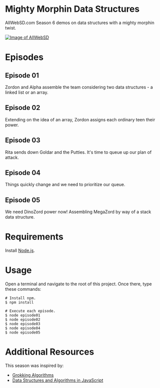 # Mighty Morphin Data Structures
AllWebSD.com Season 6 demos on data structures with a mighty morphin twist.

<a href="https://www.allwebsd.com" rel="AllWebSD.com">![Image of AllWebSD](https://www.allwebsd.com/images/logo-allwebsd.png)</a>

# Episodes

## Episode 01
Zordon and Alpha assemble the team considering two data structures - a linked list or an array.

## Episode 02
Extending on the idea of an array, Zordon assigns each ordinary teen their power.

## Episode 03
Rita sends down Goldar and the Putties. It's time to queue up our plan of attack.

## Episode 04
Things quickly change and we need to prioritize our queue.

## Episode 05
We need DinoZord power now! Assembling MegaZord by way of a stack data structure.

# Requirements
Install [Node.js](https://nodejs.org/en/download/).

# Usage
Open a terminal and navigate to the root of this project. Once there, type these commands:

	# Install npm.
	$ npm install

	# Execute each episode.
	$ node episode01
	$ node episode02
	$ node episode03
	$ node episode04
	$ node episode05

# Additional Resources
This season was inspired by:
* [Grokking Algorithms](https://adit.io/posts/2016-05-25-Grokking-Algorithms-Is-Out.html)
* [Data Structures and Algorithms in JavaScript](https://egghead.io/courses/data-structures-and-algorithms-in-javascript)
